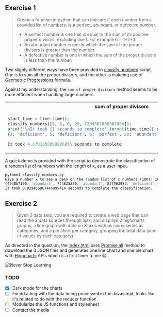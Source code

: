 ## Exercise 1

> Create a function in python that can indicate if each number from a provided list of numbers, is a perfect, abundant, or defective number.
> - A perfect number is one that is equal to the sum of its positive proper divisors, excluding itself. For
example 6 = 1+2+3
> - An abundant number is one in which the sum of the proper divisors is greater than the number.
> - A defective number is one in which the sum of the proper divisors is less than the number.

Two slighly different ways have been provided in  [classify numbers](./Exercise1/classify_numbers.py) script. One is to sum all the proper divisors, and the other is makeing use of [Geometric Progressions](https://en.wikipedia.org/wiki/Geometric_progression) formula.

Against my understanding, the `sum of proper divisors` method seems to be more efficient when handling large numbers.

<table>
<tr>
<th> sum of proper divisors </th>
<th> sum by prime factors </th>
</tr>
<tr>
<td>

``` python
start_time = time.time();
classify_numbers([1, 5, 6, 20, 1234567890987654]);
print('\nIt took {} seconds to complete'.format(time.time()-start_time))
{1: 'deficient', 5: 'deficient', 6: 'perfect', 20: 'abundant', 1234567890987654: 'abundant'}

It took 4.0791850090026855 seconds to complete
```

</td>
<td>

``` python
start_time = time.time();
classify_numbers_with_prime_factor([1, 5, 6, 20, 1234567890987654]);
print('\nIt took {} seconds to complete'.format(time.time()-start_time))
{1: 'deficient', 5: 'deficient', 6: 'perfect', 20: 'abundant', 1234567890987654: 'abundant'}

It took 5.200538873672485 seconds to complete
```
</td>
</tr>
</table>

A quick demo is provided with the script to demostrate the classification of a random list of numbers with the length of x, as a user input.

``` bash
python3 classify_numbers.py
Give a number x to see a demo on the random list of x numbers (100): 10
{464057190: 'abundant', 744825380: 'abundant', 827963983: 'deficient', 212821868: 'abundant', 676698850: 'deficient', 757949428: 'deficient', 900876147: 'deficient', 981751179: 'deficient', 963908645: 'deficient', 808543110: 'abundant'}
It took 0.029466867446899414 seconds to complete the classification.
```

## Exercise 2

> Given 3 data sets, you are required to create a web page that can read the 3 data sources through ajax, and displays 2 highcharts graphs, a line graph with date on X-axis with as many series as categories, and a pie chart per category, grouping the total data (sum of values by each category).

As directed in the question, the [index.html](./Exercise2/index.html) uses [Promise.all](https://developer.mozilla.org/en-US/docs/Web/JavaScript/Reference/Global_Objects/Promise/all) method to download the 3 JSON files and generates one line chart and one pie chart with [Highcharts](https://www.highcharts.com/docs/index) APIs which is a first timer to me :smile: . 

![Never Stop Learning](https://i.pinimg.com/564x/9e/6f/38/9e6f38cb23cd1dfc631e6dfd658fa693.jpg)

### TODO
- [x] Dark mode for the charts
- [ ] Found a bug with the data being processed in the Javascript, looks like it's related to do with the reducer function
- [ ] Modularize the JS functions and stylesheet
- [ ] Contact the media
